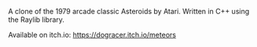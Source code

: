 A clone of the 1979 arcade classic Asteroids by Atari. Written in C++ using the Raylib library.

Available on itch.io: https://dogracer.itch.io/meteors
